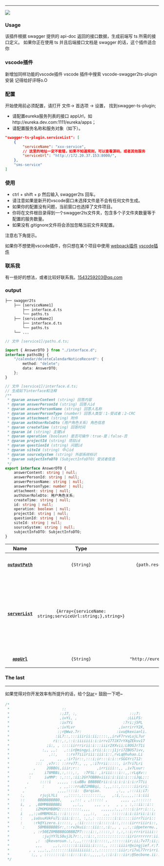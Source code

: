 ***
<a href="https://github.com/AugustEnd/swagger-ts-plugin" target="\_parent"><img src="https://img.shields.io/github/stars/AugustEnd/swagger-ts-plugin.svg?style=social&label=Star"/></a>

### Usage

该插件根据 swagger 提供的 api-doc 返回的接口数据，生成前端写 ts 所需的接口定义。
如果你正在使用 ts 并且后端接口文档是 swagger 的话，这个插件适合你
### vscode插件 
新增加同样功能的vscode插件
vscode 插件中搜索 vscode-swagger2ts-plugin安装
记得给好评呀o.O 

### 配置
开始使用前必须配置，请打开 文件-> 首选项 -> 设置，
找到swagger-ts-plugin;
* 请配置eureka服务列表的接口 appUrl，如http://eureka.dev.com:1111/eureka/apps；
* 请配置服务名称和服务对象（如下）。

```json
"swagger-ts-plugin.serviceList": [
    {
        "serviceName": "xxx-service",
		// 这里的地址一定不能错，如果不知道规则，可以查看源码，或者其他服务
        "serviceUrl": "http://172.20.37.153:8000/",
    },
    "sms-service"
]
```

### 使用

* ctrl + shift + p 然后输入 swagger2ts 回车。
* 请注意如果是新开的vscode窗口未选择文件是不会有任何文件生成。
* 如果你的配置没有问题，当前窗口也选择了文件项目。
* 你将在文件根目录得到一个swagger2ts文件夹，包含多个子文件夹数量等于配置的服务数量。
* 如果没有.gitignore文件将会添加忽略当前文件夹配置。

注意右下角提示。

如果你不想使用vscode插件，你只想在某个项目中使用 [webpack插件](https://github.com/AugustEnd/swagger-ts-plugin) [vscode插件](https://github.com/AugustEnd/vscodeSwagger2tsPlugin)

### 联系我
有一些好的想法，或者比较好联系我。1543259203@qq.com


### output

```txt
├── swagger2ts
	├── [serviceName1]
        ├── interface.d.ts
        └── paths.ts
	├── [serviceName2]
        ├── interface.d.ts
        └── paths.ts
	└── ...
```

```ts
// 文件 [service1]/paths.d.ts;

import { AnswerDTO } from "./interface.d";
interface pathsObj {
    "/calendar/deleteCalendarNoticeRecord": {
        method: "delete";
        data: AnswerDTO;
    };
}

// 文件 [service1]/interface.d.ts;
// 生成如下interface和注释
/**
 * @param answerContent (string) 回答内容
 * @param answerPersonId (string) 回答人id
 * @param answerPersonName (string) 回答人名称
 * @param answerPersonType (number) 回答人类型：1-受试者；2-CRC
 * @param attachment (string) 附件
 * @param authUserRoleDto (用户角色关系) 角色信息
 * @param createTime (string) 回答时间
 * @param id (string) 主键id
 * @param operation (boolean) 是否可操作：true-是；false-否
 * @param projectId (string) 项目id
 * @param questionId (string) 问题id
 * @param siteId (string) 中心id
 * @param sourceSystem (string) 外部系统标识
 * @param subjectInfoDTO (SubjectInfoDTO) 受试者信息
 */
export interface AnswerDTO {
    answerContent: string | null;
    answerPersonId: string | null;
    answerPersonName: string | null;
    answerPersonType: number | null;
    attachment: string | null;
    authUserRoleDto: 用户角色关系;
    createTime: string | null;
    id: string | null;
    operation: boolean | null;
    projectId: string | null;
    questionId: string | null;
    siteId: string | null;
    sourceSystem: string | null;
    subjectInfoDTO: SubjectInfoDTO;
}
```

|         Name          |                            Type                            |                  Default                   | Description                                                                                      |
| :-------------------: | :--------------------------------------------------------: | :----------------------------------------: | :----------------------------------------------------------------------------------------------- |
| **[`outputPath`](#)** |                         `{String}`                         |   `{path.resolve(__dirname, "../../")}`    | 生成 ts 文件输入的文件夹位置                                                                     |
| **[`serverList`](#)** | `{Array<{serviceName: string;serviceUrl:string;},string>}` |                    `[]`                    | 当前字段必传如果穿数组字符串['sms-service'] 后端服务名，如果是字符串对象，必传服务名称和服务地址 |
|   **[`appUrl`](#)**   |                         `{String}`                         | `"http://eureka.dev.com:1111/eureka/apps"` | 后端所有服务注册信息                                                                             |

### The last

---

如果觉得对你开发效率有所提升的话，给个[Star](https://github.com/AugustEnd/vscodeSwagger2tsPlugin)⭐️ 鼓励一下吧~

```ts
/*
 *                        ::
 *                       :;J7, :,                        ::;7:
 *                       ,ivYi, ,                       ;LLLFS:
 *                       :iv7Yi                       :7ri;j5PL
 *                      ,:ivYLvr                    ,ivrrirrY2X,
 *                      :;r@Wwz.7r:                :ivu@kexianli.
 *                     :iL7::,:::iiirii:ii;::::,,irvF7rvvLujL7ur
 *                    ri::,:,::i:iiiiiii:i:irrv177JX7rYXqZEkvv17
 *                 ;i:, , ::::iirrririi:i:::iiir2XXvii;L8OGJr71i
 *               :,, ,,:   ,::ir@mingyi.irii:i:::j1jri7ZBOS7ivv,
 *                  ,::,    ::rv77iiiriii:iii:i::,rvLq@huhao.Li
 *              ,,      ,, ,:ir7ir::,:::i;ir:::i:i::rSGGYri712:
 *            :::  ,v7r:: ::rrv77:, ,, ,:i7rrii:::::, ir7ri7Lri
 *           ,     2OBBOi,iiir;r::        ,irriiii::,, ,iv7Luur:
 *         ,,     i78MBBi,:,:::,:,  :7FSL: ,iriii:::i::,,:rLqXv::
 *         :      iuMMP: :,:::,:ii;2GY7OBB0viiii:i:iii:i:::iJqL;::
 *        ,     ::::i   ,,,,, ::LuBBu BBBBBErii:i:i:i:i:i:i:r77ii
 *       ,       :       , ,,:::rruBZ1MBBqi, :,,,:::,::::::iiriri:
 *      ,               ,,,,::::i:  @arqiao.       ,:,, ,:::ii;i7:
 *     :,       rjujLYLi   ,,:::::,:::::::::,,   ,:i,:,,,,,::i:iii
 *     ::      BBBBBBBBB0,    ,,::: , ,:::::: ,      ,,,, ,,:::::::
 *     i,  ,  ,8BMMBBBBBBi     ,,:,,     ,,, , ,   , , , :,::ii::i::
 *     :      iZMOMOMBBM2::::::::::,,,,     ,,,,,,:,,,::::i:irr:i:::,
 *     i   ,,:;u0MBMOG1L:::i::::::  ,,,::,   ,,, ::::::i:i:iirii:i:i:
 *     :    ,iuUuuXUkFu7i:iii:i:::, :,:,: ::::::::i:i:::::iirr7iiri::
 *     :     :rk@Yizero.i:::::, ,:ii:::::::i:::::i::,::::iirrriiiri::,
 *      :      5BMBBBBBBSr:,::rv2kuii:::iii::,:i:,, , ,,:,:i@petermu.,
 *           , :r50EZ8MBBBBGOBBBZP7::::i::,:::::,: :,:,::i;rrririiii::
 *               :jujYY7LS0ujJL7r::,::i::,::::::::::::::iirirrrrrrr:ii:
 *            ,:  :@kevensun.:,:,,,::::i:i:::::,,::::::iir;ii;7v77;ii;i,
 *            ,,,     ,,:,::::::i:iiiii:i::::,, ::::iiiir@xingjief.r;7:i,
 *         , , ,,,:,,::::::::iiiiiiiiii:,:,:::::::::iiir;ri7vL77rrirri::
 *          :,, , ::::::::i:::i:::i:i::,,,,,:,::i:i:::iir;@Secbone.ii:::
 */
```

